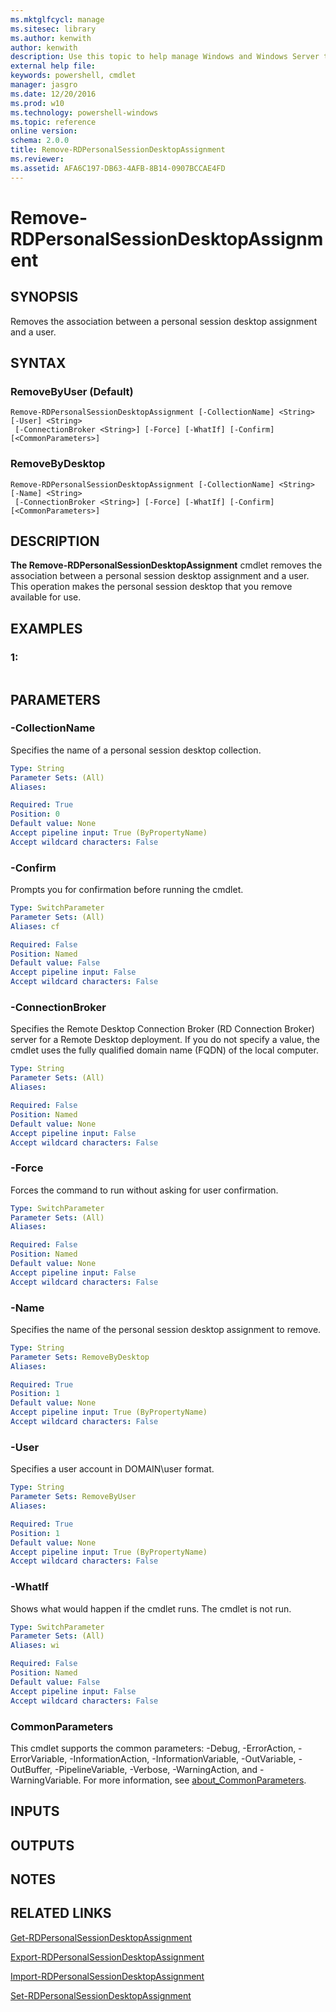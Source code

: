 ```yaml
---
ms.mktglfcycl: manage
ms.sitesec: library
ms.author: kenwith
author: kenwith
description: Use this topic to help manage Windows and Windows Server technologies with Windows PowerShell.
external help file: 
keywords: powershell, cmdlet
manager: jasgro
ms.date: 12/20/2016
ms.prod: w10
ms.technology: powershell-windows
ms.topic: reference
online version: 
schema: 2.0.0
title: Remove-RDPersonalSessionDesktopAssignment
ms.reviewer:
ms.assetid: AFA6C197-DB63-4AFB-8B14-0907BCCAE4FD
---
```


# Remove-RDPersonalSessionDesktopAssignment

## SYNOPSIS
Removes the association between a personal session desktop assignment and a user.

## SYNTAX

### RemoveByUser (Default)
```
Remove-RDPersonalSessionDesktopAssignment [-CollectionName] <String> [-User] <String>
 [-ConnectionBroker <String>] [-Force] [-WhatIf] [-Confirm] [<CommonParameters>]
```

### RemoveByDesktop
```
Remove-RDPersonalSessionDesktopAssignment [-CollectionName] <String> [-Name] <String>
 [-ConnectionBroker <String>] [-Force] [-WhatIf] [-Confirm] [<CommonParameters>]
```

## DESCRIPTION
**The Remove-RDPersonalSessionDesktopAssignment** cmdlet removes the association between a personal session desktop assignment and a user.
This operation makes the personal session desktop that you remove available for use.

## EXAMPLES

### 1:
```

```

## PARAMETERS

### -CollectionName
Specifies the name of a personal session desktop collection.

```yaml
Type: String
Parameter Sets: (All)
Aliases: 

Required: True
Position: 0
Default value: None
Accept pipeline input: True (ByPropertyName)
Accept wildcard characters: False
```

### -Confirm
Prompts you for confirmation before running the cmdlet.

```yaml
Type: SwitchParameter
Parameter Sets: (All)
Aliases: cf

Required: False
Position: Named
Default value: False
Accept pipeline input: False
Accept wildcard characters: False
```

### -ConnectionBroker
Specifies the Remote Desktop Connection Broker (RD Connection Broker) server for a Remote Desktop deployment.
If you do not specify a value, the cmdlet uses the fully qualified domain name (FQDN) of the local computer.

```yaml
Type: String
Parameter Sets: (All)
Aliases: 

Required: False
Position: Named
Default value: None
Accept pipeline input: False
Accept wildcard characters: False
```

### -Force
Forces the command to run without asking for user confirmation.

```yaml
Type: SwitchParameter
Parameter Sets: (All)
Aliases: 

Required: False
Position: Named
Default value: None
Accept pipeline input: False
Accept wildcard characters: False
```

### -Name
Specifies the name of the personal session desktop assignment to remove.

```yaml
Type: String
Parameter Sets: RemoveByDesktop
Aliases: 

Required: True
Position: 1
Default value: None
Accept pipeline input: True (ByPropertyName)
Accept wildcard characters: False
```

### -User
Specifies a user account in DOMAIN\user format.

```yaml
Type: String
Parameter Sets: RemoveByUser
Aliases: 

Required: True
Position: 1
Default value: None
Accept pipeline input: True (ByPropertyName)
Accept wildcard characters: False
```

### -WhatIf
Shows what would happen if the cmdlet runs.
The cmdlet is not run.

```yaml
Type: SwitchParameter
Parameter Sets: (All)
Aliases: wi

Required: False
Position: Named
Default value: False
Accept pipeline input: False
Accept wildcard characters: False
```

### CommonParameters
This cmdlet supports the common parameters: -Debug, -ErrorAction, -ErrorVariable, -InformationAction, -InformationVariable, -OutVariable, -OutBuffer, -PipelineVariable, -Verbose, -WarningAction, and -WarningVariable. For more information, see [about_CommonParameters](http://go.microsoft.com/fwlink/?LinkID=113216).

## INPUTS

## OUTPUTS

## NOTES

## RELATED LINKS

[Get-RDPersonalSessionDesktopAssignment](./Get-RDPersonalSessionDesktopAssignment.md)

[Export-RDPersonalSessionDesktopAssignment](./Export-RDPersonalSessionDesktopAssignment.md)

[Import-RDPersonalSessionDesktopAssignment](./Import-RDPersonalSessionDesktopAssignment.md)

[Set-RDPersonalSessionDesktopAssignment](./Set-RDPersonalSessionDesktopAssignment.md)
